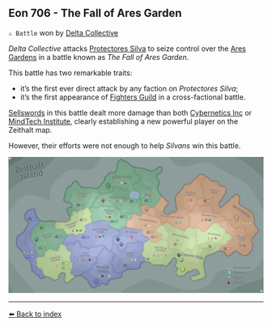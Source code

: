 ## Eon 706 - The Fall of Ares Garden

`⚔️ Battle` won by [Delta Collective](../refs/delta_collective.md)

_Delta Collective_ attacks [Protectores Silva](../refs/protectores_silva.md) to seize control over the [Ares Gardens](../refs/ares_gardens.md) in a battle known as _The Fall of Ares Garden_.

This battle has two remarkable traits:
- it’s the first ever direct attack by any faction on _Protectores Silva_;
- it’s the first appearance of [Fighters Guild](../refs/fighters_guild.md) in a cross-factional battle.

[Sellswords](../refs/sellswords.md) in this battle dealt more damage than both [Cybernetics Inc](../refs/cybernetics_inc.md) or [MindTech Institute](../refs/mindtech_institute.md), clearly establishing a new powerful player on the Zeithalt map.

However, their efforts were not enough to help _Silvans_ win this battle.

![Battle Map](../../timeline/map/eon0706.png)



----------
[⬅️ Back to index](../timeline/index.md)